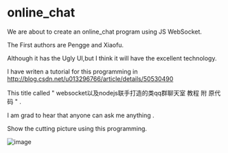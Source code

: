 # online_chat

We are about to create an online_chat program using JS WebSocket.

The First authors are Pengge and Xiaofu.
      
Although it has the Ugly UI,but I think it will have the excellent technology.

I have writen a tutorial for this programming in http://blog.csdn.net/u013296766/article/details/50530490

This title called " websocket以及nodejs联手打造的类qq群聊天室 教程 附 原代码 " .

I am grad to hear that anyone can ask me anything .

Show the cutting picture using this programming.


 ![image](https://github.com/taweisuode/online_chat/arclist/online_chat_show.png)
